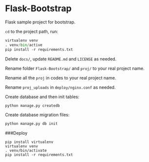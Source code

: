 Flask-Bootstrap
===============

Flask sample project for bootstrap.

`cd` to the project path, run:
 
```py
virtualenv venv
. venv/bin/active
pip install -r requirements.txt
```

Delete `docs/`, update `README.md` and `LICENSE` as needed.

Rename folder `Flask-Bootstrap/` and `proj/` to your real project name.

Rename all the `proj` in codes to your real project name.

Rename `proj_uploads` in `deploy/nginx.conf` as needed.

Create database and then init tables:

```py
python manage.py createdb
```

Create database migration files:

```py
python manage.py db init
```

###Deploy

```
pip install virtualenv
virtualenv venv
. venv/bin/activate
pip install -r requirements.txt
```
